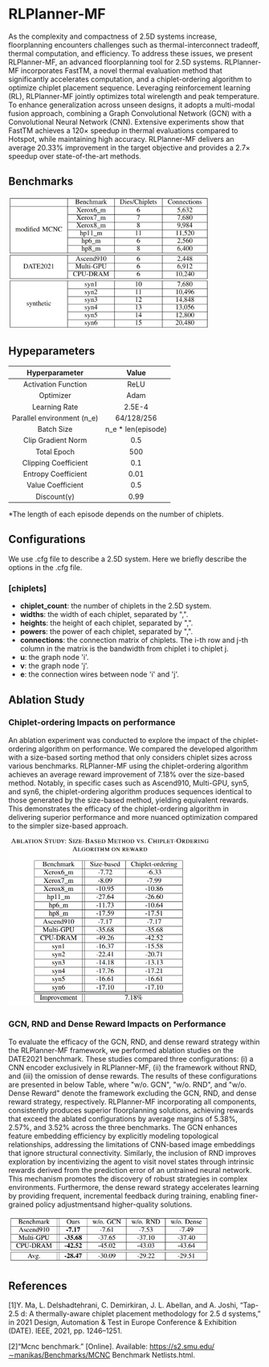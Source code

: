 # RLPlanner-MF

 As the complexity and compactness of 2.5D systems increase, floorplanning encounters challenges such as thermal-interconnect tradeoff, thermal computation, and efficiency. To address these issues, we present RLPlanner-MF, an advanced floorplanning tool for 2.5D systems. RLPlanner-MF incorporates FastTM, a novel thermal evaluation method that significantly accelerates computation, and a chiplet-ordering algorithm to optimize chiplet placement sequence. Leveraging reinforcement learning (RL), RLPlanner-MF jointly optimizes total wirelength and peak temperature. To enhance generalization across unseen designs, it adopts a multi-modal fusion approach, combining a Graph Convolutional Network (GCN) with a Convolutional Neural Network (CNN). Extensive experiments show that FastTM achieves a 120× speedup in thermal evaluations compared to Hotspot, while maintaining high accuracy. RLPlanner-MF delivers an average 20.33\% improvement in the target objective and provides a 2.7$\times$ speedup over state-of-the-art methods.

## Benchmarks
<img src="https://github.com/weiweihook/RLPlanner-MF/blob/main/benchmark.png" width="400"/>

## Hypeparameters
<center>
  
| Hyperparameter | Value |
| :-------------------------:|:-------------------------: |
| Activation Function | ReLU|
| Optimizer           | Adam |
| Learning Rate       | 2.5E-4 |
| Parallel environment (n_e)       | 64/128/256 |
| Batch Size          | n_e * len(episode) |
| Clip Gradient Norm  | 0.5 |
| Total Epoch         | 500 |
| Clipping Coefficient| 0.1 |
| Entropy Coefficient | 0.01|
| Value Coefficient   | 0.5 |
| Discount(γ)         | 0.99|
  
</center>

*The length of each episode depends on the number of chiplets.



## Configurations
We use .cfg file to describe a 2.5D system. Here we briefly describe the options in the .cfg file.
### [chiplets]
- **chiplet_count**: the number of chiplets in the 2.5D system.
- **widths**: the width of each chiplet, separated by ",".
- **heights**: the height of each chiplet, separated by ",".
- **powers**: the power of each chiplet, separated by ",".
- **connections**: the connection matrix of chiplets. The i-th row and j-th column in the matrix is the bandwidth from chiplet i to chiplet j.
- **u**: the graph node 'i'.
- **v**: the graph node 'j'.
- **e**: the connection wires between node 'i' and 'j'.

## Ablation Study

### Chiplet-ordering Impacts on performance
An ablation experiment was conducted to explore the impact of the chiplet-ordering algorithm on performance. We compared the developed algorithm with a size-based sorting method that only considers chiplet sizes across various benchmarks. RLPlanner-MF using the chiplet-ordering algorithm achieves an average reward improvement of 7.18% over the size-based method. Notably, in specific cases such as Ascend910, Multi-GPU, syn5, and syn6, the chiplet-ordering algorithm produces sequences identical to those generated by the size-based method, yielding equivalent rewards. This demonstrates the efficacy of the chiplet-ordering algorithm in delivering superior performance and more nuanced optimization compared to the simpler size-based approach.

<img src="https://github.com/weiweihook/RLPlanner-MF/blob/main/ablation_study/ablation_study1.png" width="400"/>

### GCN, RND and Dense Reward Impacts on Performance
To evaluate the efficacy of the GCN, RND, and dense reward strategy within the RLPlanner-MF framework, we performed ablation studies on the DATE2021 benchmark. These studies compared three configurations: (i) a CNN encoder exclusively in RLPlanner-MF, (ii) the framework without RND, and (iii) the omission of dense rewards. The results of these configurations are presented in below Table, where "w/o. GCN", "w/o. RND", and "w/o. Dense Reward" denote the framework excluding the GCN, RND, and dense reward strategy, respectively. RLPlanner-MF incorporating all components, consistently produces superior floorplanning solutions, achieving rewards that exceed the ablated configurations by average margins of 5.38%, 2.57%, and 3.52% across the three benchmarks. The GCN enhances feature embedding efficiency by explicitly modeling topological relationships, addressing the limitations of CNN-based image embeddings that ignore structural connectivity. Similarly, the inclusion of RND improves exploration by incentivizing the agent to visit novel states through intrinsic rewards derived from the prediction error of an untrained neural network. This mechanism promotes the discovery of robust strategies in complex environments. Furthermore, the dense reward strategy accelerates learning by providing frequent, incremental feedback during training, enabling finer-grained policy adjustmentsand higher-quality solutions.

<img src="https://github.com/weiweihook/RLPlanner-MF/blob/main/ablation_study/ablation_study2.png" width="400"/>

## References
[1]Y. Ma, L. Delshadtehrani, C. Demirkiran, J. L. Abellan, and A. Joshi, “Tap-2.5 d: A thermally-aware chiplet placement methodology for 2.5 d systems,” in 2021 Design, Automation & Test in Europe Conference & Exhibition (DATE). IEEE, 2021, pp. 1246–1251.

[2]“Mcnc benchmark.” [Online]. Available: https://s2.smu.edu/∼manikas/Benchmarks/MCNC Benchmark Netlists.html.
